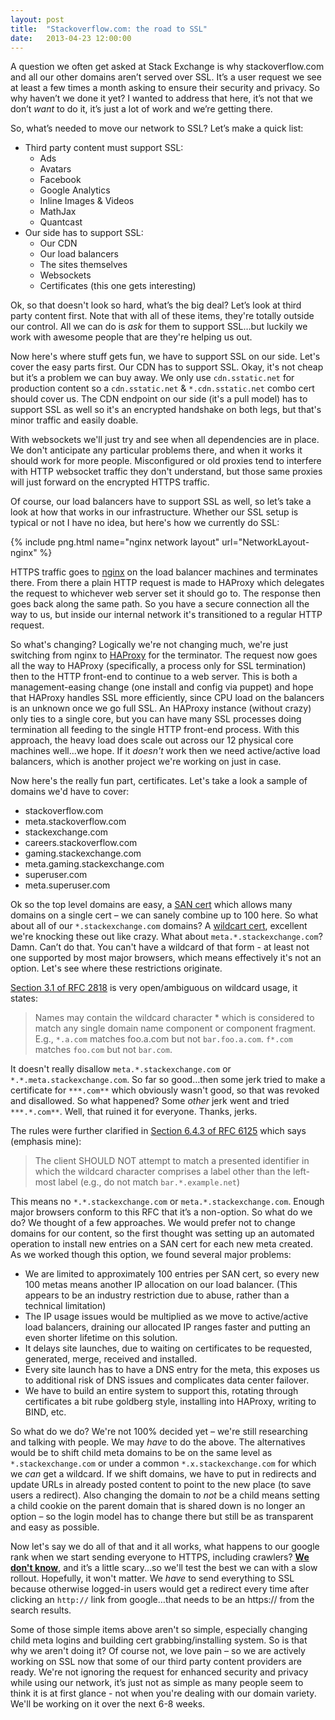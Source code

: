 ```yaml
---
layout: post
title:  "Stackoverflow.com: the road to SSL"
date:   2013-04-23 12:00:00
---
```

A question we often get asked at Stack Exchange is why stackoverflow.com and all our other domains aren’t served over SSL.  It’s a user request we see at least a few times a month asking to ensure their security and privacy.  So why haven’t we done it yet?  I wanted to address that here, it’s not that we don’t _want_ to do it, it’s just a lot of work and we’re getting there.

So, what’s needed to move our network to SSL? <!--more-->Let’s make a quick list:

- Third party content must support SSL:
  - Ads
  - Avatars
  - Facebook
  - Google Analytics
  - Inline Images & Videos
  - MathJax
  - Quantcast
- Our side has to support SSL:
  - Our CDN
  - Our load balancers
  - The sites themselves
  - Websockets
  - Certificates (this one gets interesting)

Ok, so that doesn't look so hard, what’s the big deal?  Let’s look at third party content first.  Note that with all of these items, they're totally outside our control.  All we can do is _ask_ for them to support SSL…but luckily we work with awesome people that are they're helping us out.

Now here's where stuff gets fun, we have to support SSL on our side.  Let's cover the easy parts first.  Our CDN has to support SSL.  Okay, it's not cheap but it’s a problem we can buy away.  We only use `cdn.sstatic.net` for production content so a `cdn.sstatic.net` & `*.cdn.sstatic.net` combo cert should cover us.  The CDN endpoint on our side (it's a pull model) has to support SSL as well so it's an encrypted handshake on both legs, but that's minor traffic and easily doable.

With websockets we'll just try and see when all dependencies are in place.  We don't anticipate any particular problems there, and when it works it should work for more people.  Misconfigured or old proxies tend to interfere with HTTP websocket traffic they don't understand, but those same proxies will just forward on the encrypted HTTPS traffic.

Of course, our load balancers have to support SSL as well, so let’s take a look at how that works in our infrastructure.  Whether our SSL setup is typical or not I have no idea, but here's how we currently do SSL:

{% include png.html name="nginx network layout" url="NetworkLayout-nginx" %}

HTTPS traffic goes to [nginx](https://en.wikipedia.org/wiki/Nginx "nginx") on the load balancer machines and terminates there.  From there a plain HTTP request is made to HAProxy which delegates the request to whichever web server set it should go to.  The response then goes back along the same path.  So you have a secure connection all the way to us, but inside our internal network it's transitioned to a regular HTTP request.

So what's changing?  Logically we're not changing much, we're just switching from nginx to [HAProxy](https://www.haproxy.org/) for the terminator.  The request now goes all the way to HAProxy (specifically, a process only for SSL termination) then to the HTTP front-end to continue to a web server.  This is both a management-easing change (one install and config via puppet) and hope that HAProxy handles SSL more efficiently, since CPU load on the balancers is an unknown once we go full SSL.  An HAProxy instance (without crazy) only ties to a single core, but you can have many SSL processes doing termination all feeding to the single HTTP front-end process.  With this approach, the heavy load does scale out across our 12 physical core machines well...we hope.  If it _doesn't_ work then we need active/active load balancers, which is another project we're working on just in case.

Now here's the really fun part, certificates.  Let's take a look a sample of domains we'd have to cover:

*   stackoverflow.com
*   meta.stackoverflow.com
*   stackexchange.com
*   careers.stackoverflow.com
*   gaming.stackexchange.com
*   meta.gaming.stackexchange.com
*   superuser.com
*   meta.superuser.com

Ok so the top level domains are easy, a [SAN cert](https://www.digicert.com/subject-alternative-name.htm) which allows many domains on a single cert – we can sanely combine up to 100 here.  So what about all of our `*.stackexchange.com` domains? A [wildcart cert](https://www.digicert.com/wildcard-ssl-certificates.htm), excellent we're knocking these out like crazy. What about `meta.*.stackexchange.com`? Damn. Can’t do that. You can't have a wildcard of that form - at least not one supported by most major browsers, which means effectively it's not an option.  Let's see where these restrictions originate.

[Section 3.1 of RFC 2818](https://tools.ietf.org/html/rfc2818#section-3.1) is very open/ambiguous on wildcard usage, it states:

> Names may contain the wildcard character * which is considered to match any single domain name component or component fragment. E.g., `*.a.com` matches foo.a.com but not `bar.foo.a.com`. `f*.com` matches `foo.com` but not `bar.com`.

It doesn't really disallow `meta.*.stackexchange.com` or `*.*.meta.stackexchange.com`.  So far so good…then some jerk tried to make a certificate for `***.com**` which obviously wasn't good, so that was revoked and disallowed.  So what happened? Some _other_ jerk went and tried `***.*.com**`.  Well, that ruined it for everyone.  Thanks, jerks.

The rules were further clarified in [Section 6.4.3 of RFC 6125](https://tools.ietf.org/html/rfc6125#section-6.4.3) which says (emphasis mine):

> The client SHOULD NOT attempt to match a presented identifier in which the wildcard character comprises a label other than the left-most label (e.g., do not match `bar.*.example.net`)

This means no `*.*.stackexchange.com` or `meta.*.stackexchange.com`.  Enough major browsers conform to this RFC that it’s a non-option.  So what do we do?  We thought of a few approaches.  We would prefer not to change domains for our content, so the first thought was setting up an automated operation to install new entries on a SAN cert for each new meta created.  As we worked though this option, we found several major problems:

*   We are limited to approximately 100 entries per SAN cert, so every new 100 metas means another IP allocation on our load balancer. (This appears to be an industry restriction due to abuse, rather than a technical limitation)
*   The IP usage issues would be multiplied as we move to active/active load balancers, draining our allocated IP ranges faster and putting an even shorter lifetime on this solution.
*   It delays site launches, due to waiting on certificates to be requested, generated, merge, received and installed.
*   Every site launch has to have a DNS entry for the meta, this exposes us to additional risk of DNS issues and complicates data center failover.
*   We have to build an entire system to support this, rotating through certificates a bit rube goldberg style, installing into HAProxy, writing to BIND, etc.

So what do we do?  We're not 100% decided yet – we're still researching and talking with people.  We may _have_ to do the above.  The alternatives would be to shift child meta domains to be on the same level as `*.stackexchange.com` or under a common `*.x.stackexchange.com` for which we _can_ get a wildcard.  If we shift domains, we have to put in redirects and update URLs in already posted content to point to the new place (to save users a redirect).  Also changing the domain to _not_ be a child means setting a child cookie on the parent domain that is shared down is no longer an option – so the login model has to change there but still be as transparent and easy as possible.

Now let's say we do all of that and it all works, what happens to our google rank when we start sending everyone to HTTPS, including crawlers?  [**We don't know**](https://webmasters.stackexchange.com/q/47636/274 "How do I transition to SSL without affecting PageRank?"), and it’s a little scary...so we'll test the best we can with a slow rollout.  Hopefully, it won't matter. We _have_ to send everything to SSL because otherwise logged-in users would get a redirect every time after clicking an `http://` link from google…that needs to be an https:// from the search results.

Some of those simple items above aren't so simple, especially changing child meta logins and building cert grabbing/installing system.  So is that why we aren't doing it?  Of course not, we love pain – so we are actively working on SSL now that some of our third party content providers are ready.  We're not ignoring the request for enhanced security and privacy while using our network, it’s just not as simple as many people seem to think it is at first glance - not when you're dealing with our domain variety.  We'll be working on it over the next 6-8 weeks.